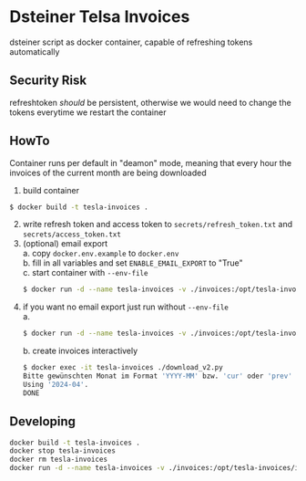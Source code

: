 # Dsteiner Telsa Invoices
dsteiner script as docker container, capable of refreshing tokens automatically

## Security Risk
refreshtoken _should_ be persistent, otherwise we would need to change the tokens everytime we restart the container


## HowTo
Container runs per default in "deamon" mode, meaning that every hour the invoices of the current month are being downloaded
1. build container
```bash
$ docker build -t tesla-invoices .
```
2. write refresh token and access token to `secrets/refresh_token.txt` and `secrets/access_token.txt`
3. (optional) email export  
    a. copy `docker.env.example` to `docker.env`  
    b. fill in all variables and set `ENABLE_EMAIL_EXPORT` to "True"  
    c. start container with `--env-file`
    ```bash
    $ docker run -d --name tesla-invoices -v ./invoices:/opt/tesla-invoices/invoices -v ./secrets:/opt/tesla-invoices/secrets --env-file docker.env tesla-invoices
    ```
4. if you want no email export just run without `--env-file`  
    a. 
    ```bash
    $ docker run -d --name tesla-invoices -v ./invoices:/opt/tesla-invoices/invoices -v ./secrets:/opt/tesla-invoices/secrets tesla-invoices
    ```
    b. create invoices interactively
    ```bash
    $ docker exec -it tesla-invoices ./download_v2.py
    Bitte gewünschten Monat im Format 'YYYY-MM' bzw. 'cur' oder 'prev' oder 'all' für aktuellen oder vorherigen Monat oder alles eingeben [prev]: cur
    Using '2024-04'.
    DONE
    ```


## Developing
```bash
docker build -t tesla-invoices .
docker stop tesla-invoices
docker rm tesla-invoices
docker run -d --name tesla-invoices -v ./invoices:/opt/tesla-invoices/invoices -v ./secrets:/opt/tesla-invoices/secrets --env-file docker.env tesla-invoices 
```